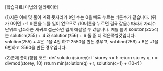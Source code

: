 [학습자료] 마법의 엘리베이터

(1)지문 이해 및 풀이 계획
뒷자리가 0인 수는 0을 빼도 누르는 버튼수가 같습니다. (뒤가 0이면 +-1 버튼을 누를 일이 없으므로 /10버튼을 누르면 결국 같음.) 따라서 자리수 단위로 감소하는 재귀로 접근하면 쉽게 해결할 수 있습니다. 예를 들어 solution(2554)는 solution(255) + 4 와 solution(256) + 6 둘 중 더 적은쪽일것입니다. solution(255) + 4은 -1을 4번 하고 2550을 만든 경우고, solution(256) + 6은 +1을 6번하고 2560을 만든 경우입니다.

(2)문제 풀이(정답 코드)
def solution(storey):
    if storey <= 1:
        return storey
    q, r = divmod(storey, 10)
    return min(solution(q) + r, solution(q+1) + (10-r) )